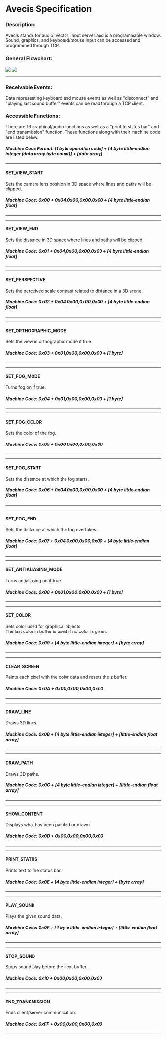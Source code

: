 # Avecis Specification

### Description:
Avecis stands for audio, vector, input server and is a programmable window. Sound, graphics, and keyboard/mouse input can be accessed and programmed through TCP.  

### General Flowchart:

![](pics/avecis.png) ![](pics/avecis_client.png)

___

### Receivable Events:
Data representing keyboard and mouse events as well as "disconnect" and "playing last sound buffer" events can be read through a TCP client.

### Accessible Functions:
There are 16 graphical/audio functions as well as a "print to status bar" and "end transmission" function. These functions along with their machine code are listed below.  

##### Machine Code Format: [1 byte operation code] + [4 byte little-endian integer (data array byte count)] + [data array]
___

#### SET_VIEW_START
Sets the camera lens position in 3D space where lines and paths will be clipped.  

##### Machine Code: 0x00 + 0x04,0x00,0x00,0x00 + [4 byte little-endian float]
___

___

#### SET_VIEW_END
Sets the distance in 3D space where lines and paths will be clipped.  

##### Machine Code: 0x01 + 0x04,0x00,0x00,0x00 + [4 byte little-endian float]
___

___

#### SET_PERSPECTIVE
Sets the perceived scale contrast related to distance in a 3D scene.  

##### Machine Code: 0x02 + 0x04,0x00,0x00,0x00 + [4 byte little-endian float]
___

___

#### SET_ORTHOGRAPHIC_MODE
Sets the view in orthographic mode if true.  

##### Machine Code: 0x03 + 0x01,0x00,0x00,0x00 + [1 byte]
___

___

#### SET_FOG_MODE
Turns fog on if true.  

##### Machine Code: 0x04 + 0x01,0x00,0x00,0x00 + [1 byte]
___

___

#### SET_FOG_COLOR
Sets the color of the fog.  

##### Machine Code: 0x05 + 0x00,0x00,0x00,0x00
___

___

#### SET_FOG_START
Sets the distance at which the fog starts.

##### Machine Code: 0x06 + 0x04,0x00,0x00,0x00 + [4 byte little-endian float]
___

___

#### SET_FOG_END
Sets the distance at which the fog overtakes.

##### Machine Code: 0x07 + 0x04,0x00,0x00,0x00 + [4 byte little-endian float]
___

___

#### SET_ANTIALIASING_MODE
Turns antialiasing on if true.  

##### Machine Code: 0x08 + 0x01,0x00,0x00,0x00 + [1 byte]
___

___

#### SET_COLOR
Sets color used for graphical objects.  
The last color in buffer is used if no color is given.  

##### Machine Code: 0x09 + [4 byte little-endian integer] + [byte array]
___

___

#### CLEAR_SCREEN
Paints each pixel with the color data and resets the z buffer.  

##### Machine Code: 0x0A + 0x00,0x00,0x00,0x00
___

___

#### DRAW_LINE
Draws 3D lines.  

##### Machine Code: 0x0B + [4 byte little-endian integer] + [little-endian float array]
___

___

#### DRAW_PATH
Draws 3D paths.  

##### Machine Code: 0x0C + [4 byte little-endian integer] + [little-endian float array]
___

___

#### SHOW_CONTENT
Displays what has been painted or drawn.  

##### Machine Code: 0x0D + 0x00,0x00,0x00,0x00
___

___

#### PRINT_STATUS
Prints text to the status bar.  

##### Machine Code: 0x0E + [4 byte little-endian integer] + [byte array]
___

___

#### PLAY_SOUND
Plays the given sound data.

##### Machine Code: 0x0F + [4 byte little-endian integer] + [little-endian float array]
___

___

#### STOP_SOUND
Stops sound play before the next buffer.

##### Machine Code: 0x10 + 0x00,0x00,0x00,0x00
___

___

#### END_TRANSMISSION
Ends client/server communication.

##### Machine Code: 0xFF + 0x00,0x00,0x00,0x00
___


